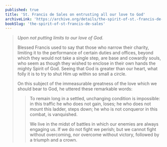 ```yaml
---
published: true
title: 'St. Francis de Sales on entrusting all our love to God'
archiveLink: 'https://archive.org/details/the-spirit-of-st.-francis-de-sales/page/66?view=theater'
bookSlug: 'the-spirit-of-st-francis-de-sales'
---
```


> *Upon not putting limits to our love of God.*
>
> Blessed Francis used to say that those who narrow their charity, limiting it to the performance of certain duties and offices, beyond which they would not take a single step, are base and cowardly souls, who seem as though they wished to enclose in their own hands the mighty Spirit of God. Seeing that God is greater than our heart, what folly it is to try to shut Him up within so small a circle.
>
> On this subject of the immeasurable greatness of the love which we should bear to God, he uttered these remarkable words:
>
>> To remain long in a settled, unchanging condition is impossible: in this traffic he who does not gain, loses; he who does not mount this ladder, steps down; he who is not conqueror in this combat, is vanquished.
>>
>> We live in the midst of battles in which our enemies are always engaging us. If we do not fight we perish; but we cannot fight without overcoming, nor overcome without victory, followed by a triumph and a crown.